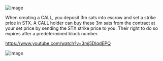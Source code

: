 ![image](https://github.com/Rapha-btc/fountain-blue/assets/6700158/afcf52dc-3789-4e02-ac5e-2f5492a713bc)




When creating a CALL, you deposit 3m sats into escrow and set a strike price in STX.
A CALL holder can buy these 3m sats from the contract at your set price by sending the STX strike price to you. Their right to do so expires after a predetermined block number.

https://www.youtube.com/watch?v=3mj5DIqdEPQ

![image](https://github.com/Rapha-btc/fountain-blue/assets/6700158/3dd522d8-3f39-41be-bae1-cf5a939ae00f)
